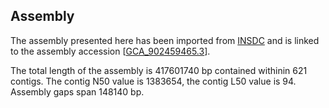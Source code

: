 **Assembly**
--------

The assembly presented here has been imported from [INSDC](http://www.insdc.org) and is linked to the assembly accession [[GCA\_902459465.3](http://www.ebi.ac.uk/ena/data/view/GCA_902459465.3)].

The total length of the assembly is 417601740 bp contained withinin 621 contigs.
The contig N50 value is 1383654, the contig L50 value is 94.
Assembly gaps span 148140 bp.
